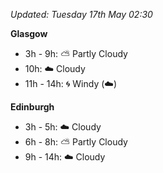 *Updated: Tuesday 17th May 02:30*

**Glasgow**

* 3h - 9h: :partly_sunny: Partly Cloudy
* 10h: :cloud: Cloudy
* 11h - 14h: :cyclone: Windy (:cloud:)

**Edinburgh**

* 3h - 5h: :cloud: Cloudy
* 6h - 8h: :partly_sunny: Partly Cloudy
* 9h - 14h: :cloud: Cloudy
